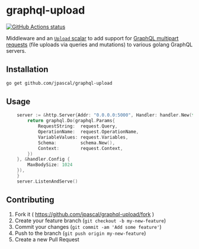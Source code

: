 # graphql-upload

[![GitHub Actions status](https://github.com/jpascal/graphql-upload/workflows/Go/badge.svg)](https://circleci.com/gh/jpascal/graphql-upload)

Middleware and an [`Upload` scalar](#class-graphqlupload) to add support for [GraphQL multipart requests](https://github.com/jaydenseric/graphql-multipart-request-spec) (file uploads via queries and mutations) to various golang GraphQL servers.

## Installation

```bash
go get github.com/jpascal/graphql-upload
```

## Usage

```go
	server := &http.Server{Addr: "0.0.0.0:5000", Handler: handler.New(func(request *handler.Request) interface{} {
		return graphql.Do(graphql.Params{
			RequestString:  request.Query,
			OperationName:  request.OperationName,
			VariableValues: request.Variables,
			Schema:         schema.New(),
			Context:        request.Context,
		})
	}, &handler.Config {
		MaxBodySize: 1024
	}),
	}
    server.ListenAndServe()
```

## Contributing

1. Fork it ( https://github.com/jpascal/graphql-upload/fork )
2. Create your feature branch (`git checkout -b my-new-feature`)
3. Commit your changes (`git commit -am 'Add some feature'`)
4. Push to the branch (`git push origin my-new-feature`)
5. Create a new Pull Request
